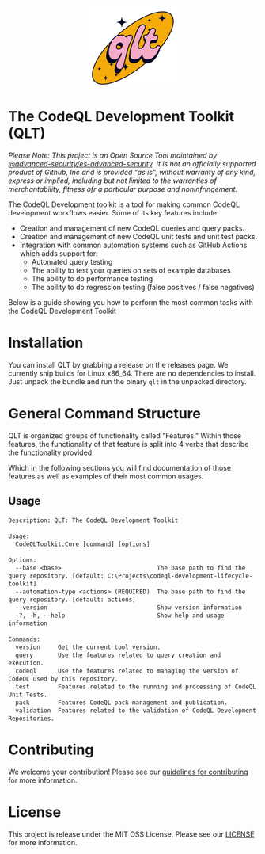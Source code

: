 <div align="center">
<img src="assets/qlt-logo.png">
</div>

<!-- <table style="border: none" cellspacing="0" cellpadding="0">
<tr>
<td><img src="assets/qlt-logo.png"></td>
<td><h1 style="border: none">The CodeQL Development Toolkit (QLT)</h1></td>
</tr>
</table> -->

# The CodeQL Development Toolkit (QLT)

*Please Note: This project is an Open Source Tool maintained by [@advanced-security/es-advanced-security](https://github.com/orgs/advanced-security/teams/es-advanced-security). It is not an officially supported product of Github, Inc and is provided 
"as is", without warranty of any kind, express or implied, including but not limited to
the warranties of merchantability, fitness ofr a particular purpose and noninfringement.*

The CodeQL Development toolkit is a tool for making common CodeQL development workflows easier. Some of its key features include:

- Creation and management of new CodeQL queries and query packs.
- Creation and management of new CodeQL unit tests and unit test packs. 
- Integration with common automation systems such as GitHub Actions which adds support for:
    - Automated query testing 
    - The ability to test your queries on sets of example databases
    - The ability to do performance testing
    - The ability to do regression testing (false positives / false negatives)

Below is a guide showing you how to perform the most common tasks with the CodeQL Development Toolkit

# Installation

You can install QLT by grabbing a release on the releases page. We currently ship builds for Linux x86_64. There are no dependencies to install. Just unpack the bundle and run the binary `qlt` in the unpacked directory. 

# General Command Structure 

QLT is organized groups of functionality called "Features." Within those features, the functionality of that feature is split into 4 verbs that describe the functionality provided:


Which In the following sections you will find documentation of those features as well as examples of their most common usages. 

## Usage 

```
Description: QLT: The CodeQL Development Toolkit

Usage:
  CodeQLToolkit.Core [command] [options]

Options:
  --base <base>                           The base path to find the query repository. [default: C:\Projects\codeql-development-lifecycle-toolkit]
  --automation-type <actions> (REQUIRED)  The base path to find the query repository. [default: actions]
  --version                               Show version information
  -?, -h, --help                          Show help and usage information

Commands:
  version     Get the current tool version.
  query       Use the features related to query creation and execution.
  codeql      Use the features related to managing the version of CodeQL used by this repository.
  test        Features related to the running and processing of CodeQL Unit Tests.
  pack        Features CodeQL pack management and publication.
  validation  Features related to the validation of CodeQL Development Repositories.
```

# Contributing

We welcome your contribution! Please see our [guidelines for contributing](CONTRIBUTING.md) for more information.

# License 

This project is release under the MIT OSS License. Please see our [LICENSE](LICENSE) for more information. 
